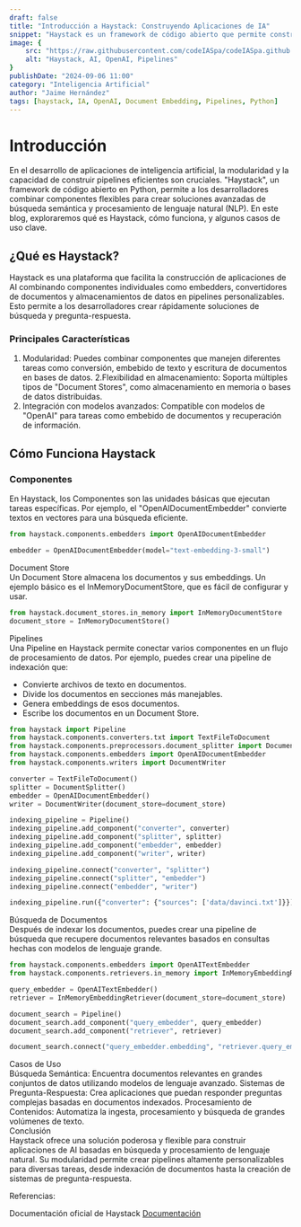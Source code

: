```yaml
---
draft: false
title: "Introducción a Haystack: Construyendo Aplicaciones de IA"
snippet: "Haystack es un framework de código abierto que permite construir aplicaciones de inteligencia artificial combinando componentes modulares en pipelines. Aprende cómo funciona y cómo puedes utilizarlo en tus proyectos."
image: {
    src: "https://raw.githubusercontent.com/codeIASpa/codeIASpa.github.io/main/public/blogimg/haystack.png",
    alt: "Haystack, AI, OpenAI, Pipelines"
}
publishDate: "2024-09-06 11:00"
category: "Inteligencia Artificial"
author: "Jaime Hernández"
tags: [haystack, IA, OpenAI, Document Embedding, Pipelines, Python]
---
```


# <div class="text-gray-300">Introducción</div> 

En el desarrollo de aplicaciones de inteligencia artificial, la modularidad y la capacidad de construir pipelines eficientes son cruciales. "Haystack", un framework de código abierto en Python, permite a los desarrolladores combinar componentes flexibles para crear soluciones avanzadas de búsqueda semántica y procesamiento de lenguaje natural (NLP). En este blog, exploraremos qué es Haystack, cómo funciona, y algunos casos de uso clave.

## <div class="text-gray-300">¿Qué es Haystack?</div> 

Haystack es una plataforma que facilita la construcción de aplicaciones de AI combinando componentes individuales como embedders, convertidores de documentos y almacenamientos de datos en pipelines personalizables. Esto permite a los desarrolladores crear rápidamente soluciones de búsqueda y pregunta-respuesta.

### <div class="text-gray-300">Principales Características</div> 

1. Modularidad: Puedes combinar componentes que manejen diferentes tareas como conversión, embebido de texto y escritura de documentos en bases de datos.
2.Flexibilidad en almacenamiento: Soporta múltiples tipos de "Document Stores", como almacenamiento en memoria o bases de datos distribuidas.
3. Integración con modelos avanzados: Compatible con modelos de "OpenAI" para tareas como embebido de documentos y recuperación de información.

## <div class="text-gray-300">Cómo Funciona Haystack</div> 

### <div class="text-gray-300">Componentes</div> 

En Haystack, los Componentes son las unidades básicas que ejecutan tareas específicas. Por ejemplo, el "OpenAIDocumentEmbedder" convierte textos en vectores para una búsqueda eficiente.

```python
from haystack.components.embedders import OpenAIDocumentEmbedder

embedder = OpenAIDocumentEmbedder(model="text-embedding-3-small")
```
<div class="text-gray-300">Document Store</div>
Un Document Store almacena los documentos y sus embeddings. Un ejemplo básico es el InMemoryDocumentStore, que es fácil de configurar y usar.

```python
from haystack.document_stores.in_memory import InMemoryDocumentStore
document_store = InMemoryDocumentStore()
```

<div class="text-gray-300">Pipelines</div>
Una Pipeline en Haystack permite conectar varios componentes en un flujo de procesamiento de datos. Por ejemplo, puedes crear una pipeline de indexación que:

* Convierte archivos de texto en documentos.
* Divide los documentos en secciones más manejables.
* Genera embeddings de esos documentos.
* Escribe los documentos en un Document Store.


```python
from haystack import Pipeline
from haystack.components.converters.txt import TextFileToDocument
from haystack.components.preprocessors.document_splitter import DocumentSplitter
from haystack.components.embedders import OpenAIDocumentEmbedder
from haystack.components.writers import DocumentWriter

converter = TextFileToDocument()
splitter = DocumentSplitter()
embedder = OpenAIDocumentEmbedder()
writer = DocumentWriter(document_store=document_store)

indexing_pipeline = Pipeline()
indexing_pipeline.add_component("converter", converter)
indexing_pipeline.add_component("splitter", splitter)
indexing_pipeline.add_component("embedder", embedder)
indexing_pipeline.add_component("writer", writer)

indexing_pipeline.connect("converter", "splitter")
indexing_pipeline.connect("splitter", "embedder")
indexing_pipeline.connect("embedder", "writer")

indexing_pipeline.run({"converter": {"sources": ['data/davinci.txt']}})

```

<div class="text-gray-300">Búsqueda de Documentos</div>
Después de indexar los documentos, puedes crear una pipeline de búsqueda que recupere documentos relevantes basados en consultas hechas con modelos de lenguaje grande.

```python
from haystack.components.embedders import OpenAITextEmbedder
from haystack.components.retrievers.in_memory import InMemoryEmbeddingRetriever

query_embedder = OpenAITextEmbedder()
retriever = InMemoryEmbeddingRetriever(document_store=document_store)

document_search = Pipeline()
document_search.add_component("query_embedder", query_embedder)
document_search.add_component("retriever", retriever)

document_search.connect("query_embedder.embedding", "retriever.query_embedding")
```

<div class="text-gray-300">Casos de Uso</div>
Búsqueda Semántica: Encuentra documentos relevantes en grandes conjuntos de datos utilizando modelos de lenguaje avanzado.
Sistemas de Pregunta-Respuesta: Crea aplicaciones que puedan responder preguntas complejas basadas en documentos indexados.
Procesamiento de Contenidos: Automatiza la ingesta, procesamiento y búsqueda de grandes volúmenes de texto.
<div class="text-gray-300">Conclusión</div>
Haystack ofrece una solución poderosa y flexible para construir aplicaciones de AI basadas en búsqueda y procesamiento de lenguaje natural. Su modularidad permite crear pipelines altamente personalizables para diversas tareas, desde indexación de documentos hasta la creación de sistemas de pregunta-respuesta.

Referencias:

Documentación oficial de Haystack 
<a class="text-red-500" href="https://haystack.deepset.ai/">Documentación</a></div>

